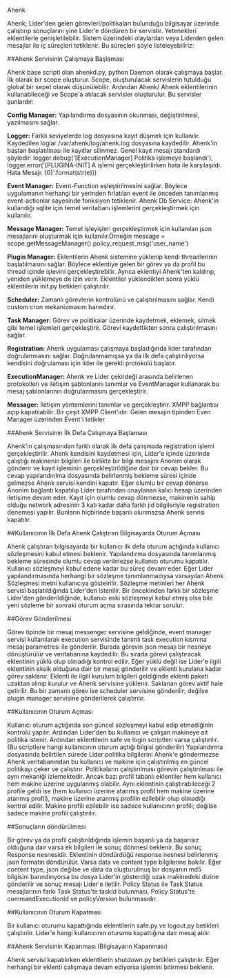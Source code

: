 Ahenk

Ahenk; Lider'den gelen görevleri/politikaları bulunduğu bilgisayar üzerinde çalıştırıp sonuçlarını yine Lider'e döndüren bir servistir. Yetenekleri eklentilerle genişletilebilir. Sistem üzerindeki olaylardan veya Liderden gelen mesajlar ile iç süreçleri tetiklenir. 
Bu süreçleri şöyle listeleyebiliriz:

##Ahenk Servisinin Çalışmaya Başlaması

Ahenk base scripti olan ahenkd.py, python Daemon olarak çalışmaya başlar. İlk olarak bir scope oluşturur. Scope, oluşturulacak servislerin tutulduğu global bir sepet olarak düşünülebilir. Ardından Ahenk/ Ahenk eklentilerinin kullanabileceği ve Scope'a atılacak servisler oluşturulur. Bu servisler şunlardır:

**Config Manager:** Yapılandırma dosyasının okunması, değiştirilmesi, yazılmasını sağlar.


**Logger:** Farklı seviyelerde log dosyasına kayıt düşmek için kullanılır. Kaydedilen loglar /var/ahenk/log/ahenk.log dosyasına kaydedilir. Ahenk'in baştan başlatılması ile kayıtlar silinmez. Genel kayıt mesajı standardı şöyledir: logger.debug('[ExecutionManager] Politika işlemeye başlandı'), logger.error('[PLUGINA-INIT] A işlemi gerçekleştirilirken hata ile karşılaşıldı. Hata Mesajı: {0}'.format(str(e)))


**Event Manager:** Event-Function eşleştirilmesini sağlar. Böylece uygulamanın herhangi bir yerinden fırlatılan event ile önceden tanımlanmış event-actionlar sayesinde fonksiyon tetiklenir.
Ahenk Db Service: Ahenk'in kullandığı sqlite için temel veritabanı işlemlerini gerçekleştirmek için kullanılır.


**Message Manager:** Temel işleyişleri gerçekleştirmek için kullanılan json mesajlarını oluşturmak için kullanılır.Örneğin message = scope.getMessageManager().policy_request_msg('user_name') 


**Plugin Manager:** Eklentilerin Ahenk sistemine yüklenip kendi threadlerinin başlatılmasını sağlar. Böylece eklentiye gelen bir görev ya da profil bu thread içinde işlevini gerçekleştirebilir. Ayrıca eklentiyi Ahenk'ten kaldırıp, yeniden yüklemeye de izin verir. Eklentiler yüklendikten sonra yüklü eklentilerin init.py betikleri çalıştırılır.


**Scheduler:** Zamanlı görevlerin kontrolünü ve çalıştırılmasını sağlar. Kendi custom cron mekanizmasını barındırır.


**Task Manager:** Görev ve politikalar üzerinde kaydetmek, eklemek, silmek gibi temel işlemleri gerçekleştirir. Görevi kaydettikten sonra çalıştırılmasını sağlar.


**Registration:** Ahenk uygulaması çalışmaya başladığında lider tarafından doğrulanmasını sağlar. Doğrulanmamışsa ya da ilk defa çalıştırılıyorsa kendisini doğrulaması için lider ile gerekli protokolü başlatır.


**ExecutionManager:** Ahenk ve Lider çekirdeği arasında belirlenen protokolleri ve iletişim şablonlarını tanımlar ve EventManager kullanarak bu mesaj şablonlarının doğrulanmasını gerçekleştirir.


**Messager:** İletişim yöntemlerini tanımlar ve gerçekleştirir. XMPP bağlantısı açıp kapatılabilir. Bir çeşit XMPP Client'ıdır. Gelen mesajın tipinden Even Manager üzerinden Event'i tetikler



##Ahenk Servisinin İlk Defa Çalışmaya Başlaması

Ahenk'in çalışmasından farklı olarak ilk defa çalışmada registration işlemi gerçekleştirilir. Ahenk kendisini kaydetmesi için, Lider'e içinde üzerinde çalıştığı makinenin bilgileri ile birlikte bir bilgi mesajını Anonim olarak gönderir ve kayıt işleminin gerçekleştirildiğine dair bir cevap bekler. Bu cevap yapılandırılma dosyasında belirlenmiş bekleme süresi içinde gelmezse Ahenk servisi kendini kapatır. Eğer olumlu bir cevap dönerse Anonim bağlantı kapatılıp Lider tarafından onaylanan kalıcı hesap üzerinden iletişime devam eder. Kayıt için olumlu cevap dönmezse, makinenin sahip olduğu network adresinin 3 katı kadar daha farklı jid bilgileriyle registration denemesi yapılır. Bunların hiçbirinde başarılı olunmazsa Ahenk servisi kapatılır.


##Kullanıcının İlk Defa Ahenk Çalıştıran Bilgisayarda Oturum Açması

Ahenk çalıştıran bilgisayarda bir kullanıcı ilk defa oturum açtığında kullanıcı sözleşmesini kabul etmesi beklenir. Yapılandırma dosyasında tanımlanmış bekleme süresinde olumlu cevap verilmezse kullanıcı oturumu kapatılır. Kullanıcı sözleşmeyi kabul edene kadar bu süreç devam eder. Eğer Lider yapılandırmasında herhangi bir sözleşme tanımlanmadıysa varsayılan Ahenk Sözleşmesi metni kullanıcıya gösteirilir. Sözleşme metinleri her Ahenk servisi başlatıldığında Lider'den istenilir. Bir öncekinden farklı bir sözleşme Lider'den gönderildiğinde, kullanıcı eski sözleşmeyi kabul etmiş olsa bile yeni sözleme bir sonraki oturum açma sırasında tekrar sorulur.

##Görev Gönderilmesi

Görev tipinde bir mesaj messenger servisine geldiğinde, event manager servisi kullanılarak execution servisinde tanımlı task execution kısmına mesaj parametresi ile gönderilir. Burada görevin json mesajı bir nesneye dönüştürülür ve veritabanına kaydedilir. Bu sırada görevi çalıştıracak eklentinin yüklü olup olmadığı kontrol edilir. Eğer yüklü değil ise Lider'e ilgili eklentinin eksik olduğuna dair bir mesaj gönderilir ve eklenti kurulana kadar görev saklanır. Eklenti ile ilgili kurulum bilgileri geldiğinde eklenti paketi uzaktan alınıp kurulur ve Ahenk servisine yüklenir. Saklanan görev aktif hale getirilir. Bu bir zamanlı görev ise scheduler servisine gönderilir; değilse plugin manager servisine gönderilerek çalıştırılır.

##Kullanıcının Oturum Açması

Kullanıcı oturum açtığında son güncel sözleşmeyi kabul edip etmediğinin kontrolü yapılır. Ardından Lider'den bu kullanıcı ve çalışan makineye ait politika istenir. Ardından eklentilerin safe ve login scriptleri varsa çalıştırılır. (Bu scriptlere hangi kullanıcının oturum açtığı bilgisi gönderilir) Yapılandırma dosyasında belirtilen sürede Lider politika bilgilerini Ahenk'e göndermezse Ahenk veritabanından bu kullanıcı ve makine için çalıştırılmış en güncel politikayı çeker ve çalıştırır. Politikaların çalıştırılması görevin çalıştırılması ile aynı mekaniği izlemektedir. Ancak bazı profil tabanlı eklentiler hem kullanıcı hem makine üzerine uygulanmış olabilir. Aynı eklentinin çalıştırabileceği 2 profile geldi ise (hem kullanıcı üzerine atanmış profil hem makine üzerine atanmış profil), makine üzerine atanmış profilin ezilebilir olup olmadığı kontrol edilir. Makine profili ezilebilir ise sadece kullanıcının profili; değilse sadece makine profili çalıştırılır.


##Sonuçların döndürülmesi

Bir görev ya da profil çalıştırıldığında işlemin başarılı ya da başarısız olduğuna dair varsa ek bilgileri ile sonuç dönmesi beklenir. Bu sonuç Response nesnesidir. Eklentinin döndürdüğü response nesnesi belirlenmiş json formatın döndürülür. Varsa data ve content type bilgilerine bakılır. Eğer content type, json değilse ve data da oluşturulmuş bir dosyanın md5 bilgisini barındırıyorsa bu dosya Lider'in gösterdiği uzak makinedeki dizine gönderilir ve sonuç mesajı Lider'e iletilir. Policy Status ile Task Status mesajlarının farkı Task Status'te taskId bulunması, Policy Status'te commandExecutionId ve policyVersion bulunmasıdır.


##Kullanıcının Oturum Kapatması

Bir kullanıcı oturumu kapattığında eklentilerin safe.py ve logout.py betikleri çalıştırılır. Lider'e hangi kullanıcının oturumu kapattığına dair mesaj atılır.

##Ahenk Servisinin Kapanması (Bilgisayarın Kapanması)

Ahenk servisi kapatılırken eklentilerin shutdown.py betikleri çalıştırılır. Eğer herhangi bir eklenti çalışmaya devam ediyorsa işlemini bitirmesi beklenir.

